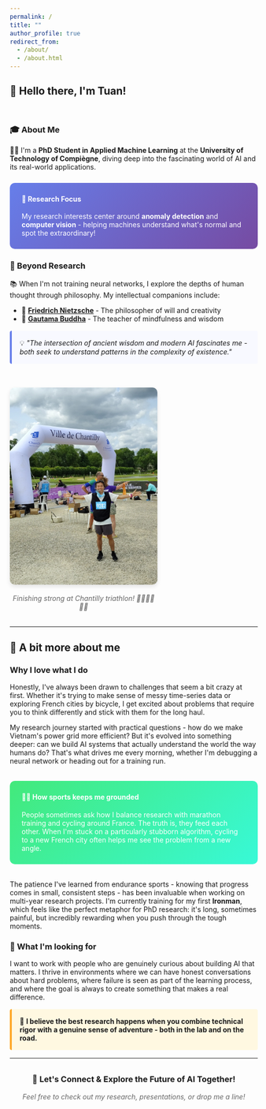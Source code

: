 ```yaml
---
permalink: /
title: ""
author_profile: true
redirect_from: 
  - /about/
  - /about.html
---
```


## 👋 **Hello there, I'm Tuan!**

<div style="display: flex; flex-wrap: wrap; gap: 2rem; align-items: flex-start; margin: 2rem 0;">
  <div style="flex: 1; min-width: 300px;">
    
### 🎓 About Me
👨‍💻 I'm a **PhD Student in Applied Machine Learning** at the **University of Technology of Compiègne**, diving deep into the fascinating world of AI and its real-world applications.

<div style="background: linear-gradient(135deg, #667eea 0%, #764ba2 100%); padding: 1.5rem; border-radius: 10px; color: white; margin: 1.5rem 0;">
  <h4 style="color: white; margin-top: 0;">🔬 Research Focus</h4>
  <p style="margin-bottom: 0;">My research interests center around <strong>anomaly detection</strong> and <strong>computer vision</strong> - helping machines understand what's normal and spot the extraordinary!</p>
</div>

### 🧠 Beyond Research
📚 When I'm not training neural networks, I explore the depths of human thought through philosophy. My intellectual companions include:
- 💭 **[Friedrich Nietzsche](https://fr.wikipedia.org/wiki/Friedrich_Nietzsche)** - The philosopher of will and creativity
- 🧘 **[Gautama Buddha](https://en.wikipedia.org/wiki/The_Buddha)** - The teacher of mindfulness and wisdom

<div style="background: #f8f9ff; padding: 1rem; border-left: 4px solid #667eea; margin: 1rem 0; border-radius: 4px;">
  💡 <em>"The intersection of ancient wisdom and modern AI fascinates me - both seek to understand patterns in the complexity of existence."</em>
</div>

  </div>
  <div style="flex: 0 0 300px;">
    <img src="/images/triathlon-chantilly.jpg" alt="Triathlon finish in Chantilly" style="width: 100%; border-radius: 10px; box-shadow: 0 4px 8px rgba(0,0,0,0.1);">
    <div style="text-align: center; margin-top: 1rem; font-style: italic; color: #666;">
      Finishing strong at Chantilly triathlon! 🏃‍♂️🚴‍♂️🏊‍♂️
    </div>
  </div>
</div>

---

## 🌟 **A bit more about me**

### Why I love what I do
Honestly, I've always been drawn to challenges that seem a bit crazy at first. Whether it's trying to make sense of messy time-series data or exploring French cities by bicycle, I get excited about problems that require you to think differently and stick with them for the long haul.

My research journey started with practical questions - how do we make Vietnam's power grid more efficient? But it's evolved into something deeper: can we build AI systems that actually understand the world the way humans do? That's what drives me every morning, whether I'm debugging a neural network or heading out for a training run.

<div style="background: linear-gradient(135deg, #43e97b 0%, #38f9d7 100%); padding: 1.5rem; border-radius: 10px; color: white; margin: 2rem 0;">
  <h4 style="color: white; margin-top: 0;">🏃‍♂️ How sports keeps me grounded</h4>
  <p style="margin-bottom: 0;">People sometimes ask how I balance research with marathon training and cycling around France. The truth is, they feed each other. When I'm stuck on a particularly stubborn algorithm, cycling to a new French city often helps me see the problem from a new angle.</p>
</div>

The patience I've learned from endurance sports - knowing that progress comes in small, consistent steps - has been invaluable when working on multi-year research projects. I'm currently training for my first **Ironman**, which feels like the perfect metaphor for PhD research: it's long, sometimes painful, but incredibly rewarding when you push through the tough moments.

### 🎯 What I'm looking for
I want to work with people who are genuinely curious about building AI that matters. I thrive in environments where we can have honest conversations about hard problems, where failure is seen as part of the learning process, and where the goal is always to create something that makes a real difference.

<div style="background: #fff8e1; padding: 1rem; border-left: 4px solid #ffa726; margin: 1rem 0; border-radius: 4px;">
  🚀 <strong>I believe the best research happens when you combine technical rigor with a genuine sense of adventure - both in the lab and on the road.</strong>
</div>

---

<div style="text-align: center; margin: 2rem 0;">
  <h3>🚀 Let's Connect & Explore the Future of AI Together!</h3>
  <p style="color: #666; font-style: italic;">Feel free to check out my research, presentations, or drop me a line!</p>
</div>


